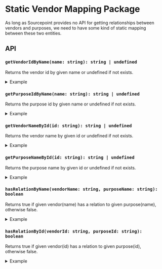 # Static Vendor Mapping Package

As long as Sourcepoint provides no API for getting relationships between vendors and purposes, 
we need to have some kind of static mapping between these two entities.

## API

### `getVendorIdByName(name: string): string | undefined`

Returns the vendor id by given name or undefined if not exists.

<details>
<summary>Example</summary>
    
```javascript
import { getVendorIdByName, VENDOR_NAME_FACEBOOK } from '@spring-media/red-sourcepoint-cmp/dist/esm/vendor-mapping';

console.log(getVendorIdByName(VENDOR_NAME_FACEBOOK)); // 5e716fc09a0b5040d575080f
```    
</details>

### `getPurposeIdByName(name: string): string | undefined`

Returns the purpose id by given name or undefined if not exists.

<details>
<summary>Example</summary>
    
```javascript
import { getPurposeIdByName, PURPOSE_NAME_SOCIAL } from '@spring-media/red-sourcepoint-cmp/dist/esm/vendor-mapping';

console.log(getPurposeIdByName(PURPOSE_NAME_SOCIAL)); // 5e7adb1ee30e7d1bc1ec0252
```    
</details>

### `getVendorNameById(id: string): string | undefined`

Returns the vendor name by given id or undefined if not exists.

<details>
<summary>Example</summary>
    
```javascript
import { getVendorNameById, VENDOR_ID_FACEBOOK } from '@spring-media/red-sourcepoint-cmp/dist/esm/vendor-mapping';

console.log(getVendorNameById(VENDOR_ID_FACEBOOK)); // facebook
```    
</details>

### `getPurposeNameById(id: string): string | undefined`

Returns the purpose name by given id or undefined if not exists.

<details>
<summary>Example</summary>
    
```javascript
import { getPurposeNameById, PURPOSE_ID_SOCIAL } from '@spring-media/red-sourcepoint-cmp/dist/esm/vendor-mapping';

console.log(getPurposeNameById(PURPOSE_ID_SOCIAL)); // 5e7adb1ee30e7d1bc1ec0252
```    
</details>

### `hasRelationByName(vendorName: string, purposeName: string): boolean`

Returns true if given vendor(name) has a relation to given purpose(name), otherwise false.

<details>
<summary>Example</summary>
    
```javascript
import { hasRelationByName, VENDOR_NAME_INSTAGRAM, PURPOSE_NAME_SOCIAL } from '@spring-media/red-sourcepoint-cmp/dist/esm/vendor-mapping';

console.log(hasRelationByName(VENDOR_NAME_INSTAGRAM, PURPOSE_NAME_SOCIAL)); // true
```
</details>

### `hasRelationById(vendorId: string, purposeId: string): boolean`

Returns true if given vendor(id) has a relation to given purpose(id), otherwise false.

<details>
<summary>Example</summary>
    
```javascript
import { hasRelationById, VENDOR_ID_INSTAGRAM, PURPOSE_ID_SOCIAL } from '@spring-media/red-sourcepoint-cmp/dist/esm/vendor-mapping';

console.log(hasRelationById(VENDOR_ID_INSTAGRAM, PURPOSE_ID_SOCIAL)); // true
```
</details>
